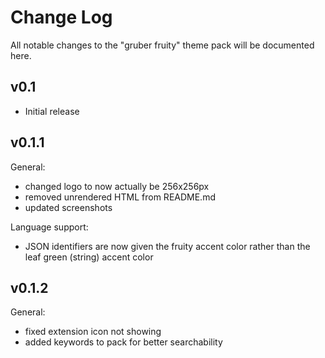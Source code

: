 # Change Log

All notable changes to the "gruber fruity" theme pack will be documented here.

## v0.1
- Initial release


## v0.1.1
General:
- changed logo to now actually be 256x256px
- removed unrendered HTML from README.md
- updated screenshots

Language support:
- JSON identifiers are now given the fruity accent color rather than the leaf green (string) accent color

## v0.1.2
General:
- fixed extension icon not showing
- added keywords to pack for better searchability 